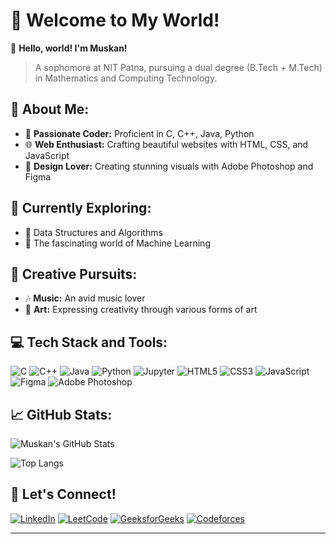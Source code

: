# 💫 Welcome to My World!

👋 **Hello, world! I'm Muskan!**
> A sophomore at NIT Patna, pursuing a dual degree (B.Tech + M.Tech) in Mathematics and Computing Technology.

## 🚀 About Me:
- 🌟 **Passionate Coder:** Proficient in C, C++, Java, Python
- 🌐 **Web Enthusiast:** Crafting beautiful websites with HTML, CSS, and JavaScript
- 🎨 **Design Lover:** Creating stunning visuals with Adobe Photoshop and Figma

## 🌱 Currently Exploring:
- 🧠 Data Structures and Algorithms
- 🤖 The fascinating world of Machine Learning

## 🎨 Creative Pursuits:
- 🎶 **Music:** An avid music lover
- 🎨 **Art:** Expressing creativity through various forms of art

## 💻 Tech Stack and Tools:
![C](https://img.shields.io/badge/-C-00599C?style=flat-square&logo=c)
![C++](https://img.shields.io/badge/-C++-00599C?style=flat-square&logo=c%2B%2B)
![Java](https://img.shields.io/badge/-Java-007396?style=flat-square&logo=java)
![Python](https://img.shields.io/badge/-Python-3776AB?style=flat-square&logo=python)
![Jupyter](https://img.shields.io/badge/-Jupyter-F37626?style=flat-square&logo=jupyter)
![HTML5](https://img.shields.io/badge/-HTML5-E34F26?style=flat-square&logo=html5&logoColor=white)
![CSS3](https://img.shields.io/badge/-CSS3-1572B6?style=flat-square&logo=css3)
![JavaScript](https://img.shields.io/badge/-JavaScript-F7DF1E?style=flat-square&logo=javascript)
![Figma](https://img.shields.io/badge/-Figma-F24E1E?style=flat-square&logo=figma)
![Adobe Photoshop](https://img.shields.io/badge/-Adobe%20Photoshop-31A8FF?style=flat-square&logo=adobe-photoshop&logoColor=white)


## 📈 GitHub Stats:
![Muskan's GitHub Stats](https://github-readme-stats.vercel.app/api?username=muskan-khushi&show_icons=true&theme=radical)

![Top Langs](https://github-readme-stats.vercel.app/api/top-langs/?username=muskan-khushi&layout=compact&theme=radical)

## 🌟 Let's Connect!
[![LinkedIn](https://img.shields.io/badge/-LinkedIn-0077B5?style=flat-square&logo=linkedin&logoColor=white)](https://www.linkedin.com/in/muskan-khushi86/)
[![LeetCode](https://img.shields.io/badge/-LeetCode-FFA116?style=flat-square&logo=LeetCode&logoColor=black)](https://leetcode.com/u/muskan-khushi/)
[![GeeksforGeeks](https://img.shields.io/badge/-GeeksforGeeks-0F9D58?style=flat-square&logo=geeksforgeeks&logoColor=white)]([https://auth.geeksforgeeks.org/user/muskan/](https://www.geeksforgeeks.org/user/muskankhuwjiv/))
[![Codeforces](https://img.shields.io/badge/-Codeforces-1F8ACB?style=flat-square&logo=codeforces&logoColor=white)](https://codeforces.com/profile/muskankhushi_)

---


